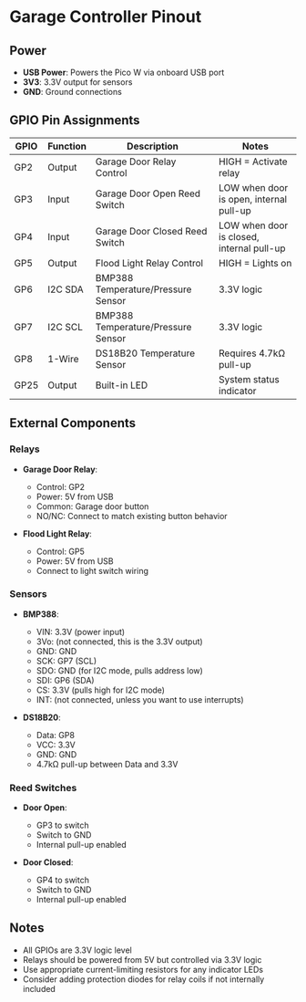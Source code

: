 # Garage Controller Pinout

## Power
- **USB Power**: Powers the Pico W via onboard USB port
- **3V3**: 3.3V output for sensors
- **GND**: Ground connections

## GPIO Pin Assignments

| GPIO | Function | Description | Notes |
|------|----------|-------------|-------|
| GP2  | Output   | Garage Door Relay Control | HIGH = Activate relay |
| GP3  | Input    | Garage Door Open Reed Switch | LOW when door is open, internal pull-up |
| GP4  | Input    | Garage Door Closed Reed Switch | LOW when door is closed, internal pull-up |
| GP5  | Output   | Flood Light Relay Control | HIGH = Lights on |
| GP6  | I2C SDA  | BMP388 Temperature/Pressure Sensor | 3.3V logic |
| GP7  | I2C SCL  | BMP388 Temperature/Pressure Sensor | 3.3V logic |
| GP8  | 1-Wire   | DS18B20 Temperature Sensor | Requires 4.7kΩ pull-up |
| GP25 | Output   | Built-in LED | System status indicator |

## External Components

### Relays
- **Garage Door Relay**: 
  - Control: GP2
  - Power: 5V from USB
  - Common: Garage door button
  - NO/NC: Connect to match existing button behavior

- **Flood Light Relay**:
  - Control: GP5
  - Power: 5V from USB
  - Connect to light switch wiring

### Sensors
- **BMP388**:
  - VIN: 3.3V (power input)
  - 3Vo: (not connected, this is the 3.3V output)
  - GND: GND
  - SCK: GP7 (SCL)
  - SDO: GND (for I2C mode, pulls address low)
  - SDI: GP6 (SDA)
  - CS: 3.3V (pulls high for I2C mode)
  - INT: (not connected, unless you want to use interrupts)

- **DS18B20**:
  - Data: GP8
  - VCC: 3.3V
  - GND: GND
  - 4.7kΩ pull-up between Data and 3.3V

### Reed Switches
- **Door Open**:
  - GP3 to switch
  - Switch to GND
  - Internal pull-up enabled

- **Door Closed**:
  - GP4 to switch
  - Switch to GND
  - Internal pull-up enabled

## Notes
- All GPIOs are 3.3V logic level
- Relays should be powered from 5V but controlled via 3.3V logic
- Use appropriate current-limiting resistors for any indicator LEDs
- Consider adding protection diodes for relay coils if not internally included
